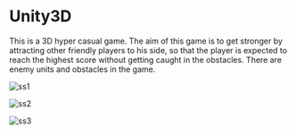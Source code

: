 # Unity3D

This is a 3D hyper casual game. The aim of this game is to get stronger by attracting other friendly players to his side, so that the player is expected to reach the highest score without getting caught in the obstacles. There are enemy units and obstacles in the game.


![ss1](https://i.ibb.co/8KSxk6M/1.png)

![ss2](https://i.ibb.co/vQRKmQ2/2.png)

![ss3](https://i.ibb.co/FHJTQMr/3.png)



